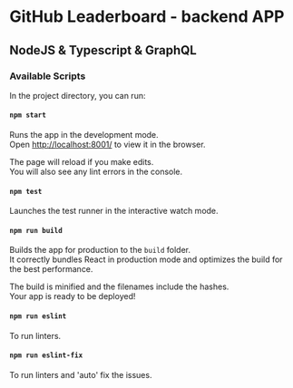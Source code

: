 # GitHub Leaderboard - backend APP

##  NodeJS & Typescript & GraphQL

### Available Scripts

In the project directory, you can run:

#### `npm start`

Runs the app in the development mode.\
Open [http://localhost:8001/](http://localhost:8001/) to view it in the browser.

The page will reload if you make edits.\
You will also see any lint errors in the console.

#### `npm test`

Launches the test runner in the interactive watch mode.

#### `npm run build`

Builds the app for production to the `build` folder.\
It correctly bundles React in production mode and optimizes the build for the best performance.

The build is minified and the filenames include the hashes.\
Your app is ready to be deployed!

#### `npm run eslint`

To run linters.

#### `npm run eslint-fix`

To run linters and 'auto' fix the issues.